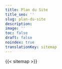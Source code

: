 ```yaml
---
title: Plan du Site
title_seo: ''
slug: plan-du-site
description: 
image: ''
toc: false
draft: false
noindex: true
translationKey: sitemap
---
```

{{< sitemap >}}